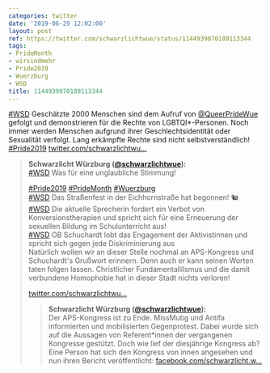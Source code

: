 ```yaml
---
categories: twitter
date: '2019-06-29 12:02:00'
layout: post
ref: https://twitter.com/schwarzlichtwue/status/1144939070189113344
tags:
- PrideMonth
- wirsindmehr
- Pride2019
- Wuerzburg
- WSD
title: 1144939070189113344
---
```

[#WSD](/t/wsd) Geschätzte 2000 Menschen sind dem Aufruf von [@QueerPrideWue](https://twitter.com/QueerPrideWue) gefolgt und demonstrieren für die Rechte von LGBTQI\*-Personen. Noch immer werden Menschen aufgrund ihrer Geschlechtsidentität oder Sexualität verfolgt. Lang erkämpfte Rechte sind nicht selbstverständlich! [#Pride2019](/t/pride2019) [twitter.com/schwarzlichtwu…](https://twitter.com/schwarzlichtwue/status/1144935802998272000) 
> <b>Schwarzlicht Würzburg ([@schwarzlichtwue](https://twitter.com/schwarzlichtwue)):</b>  
>[#WSD](/t/wsd) Was für eine unglaubliche Stimmung!  
>  
>[#Pride2019](/t/pride2019) [#PrideMonth](/t/pridemonth) [#Wuerzburg](/t/wuerzburg)    
>[#WSD](/t/wsd) Das Straßenfest in der Eichhornstraße hat begonnen! 🐿️   
>[#WSD](/t/wsd) Die aktuelle Sprecherin fordert ein Verbot von Konversionstherapien und spricht sich für eine Erneuerung der sexuellen Bildung im Schulunterricht aus!   
>[#WSD](/t/wsd) OB Schuchardt lobt das Engagement der Aktivistinnen und spricht sich gegen jede Diskriminierung aus   
>Natürlich wollen wir an dieser Stelle nochmal an APS-Kongress und Schuchardt's Grußwort erinnern. Denn auch er kann seinen Worten taten folgen lassen. Christlicher Fundamentalillsmus und die damit verbundene Homophobie hat in dieser Stadt nichts verloren!  
>  
>[twitter.com/schwarzlichtwu…](https://twitter.com/schwarzlichtwue/status/1138065416100700160?s=19)   
>> <b>Schwarzlicht Würzburg ([@schwarzlichtwue](https://twitter.com/schwarzlichtwue)):</b>    
>>Der APS-Kongress ist zu Ende. MissMutig und Antifa informierten und mobilisierten Gegenprotest. Dabei wurde sich auf die Aussagen von Referent\*innen der vergangenen Kongresse gestützt. Doch wie lief der diesjährige Kongress ab?      
>>Eine Person hat sich den Kongress von innen angesehen und nun ihren Bericht veröffentlicht:  [facebook.com/schwarzlicht.w…](https://www.facebook.com/schwarzlicht.wue/photos/a.194568367617878/587506158324095/?type=3&theater)     
>  
>  


